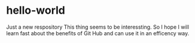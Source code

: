 # hello-world
Just a new respository
This thing seems to be interessting. So I hope I will learn fast about the benefits of Git Hub and can use it in an efficency way.

